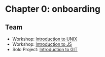 # Chapter 0: onboarding
## Team
* Workshop: [Introduction to UNIX](./workshopUnix.md)
* Workshop: [Introduction to JS](./workshopIntroToJavaScript.md) 
* Solo Project: [Introduction to GIT](./introductionGit.md)
